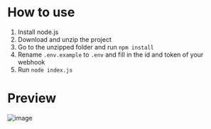 # How to use
1. Install node.js
2. Download and unzip the project
3. Go to the unzipped folder and run `npm install`
4. Rename `.env.example` to `.env` and fill in the id and token of your webhook
5. Run `node index.js`

# Preview
![image](https://user-images.githubusercontent.com/9750071/229376165-a4ffe6b6-310f-4288-a2e0-1313c8d2ce98.png)
